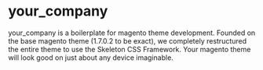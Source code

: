 your_company
============

your_company is a boilerplate for magento theme development. Founded on the base magento theme (1.7.0.2 to be exact), we completely restructured the entire theme to use the Skeleton CSS Framework. Your magento theme will look good on just about any device imaginable.